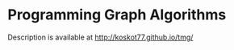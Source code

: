 Programming Graph Algorithms
==================

Description is available at http://koskot77.github.io/tmg/

